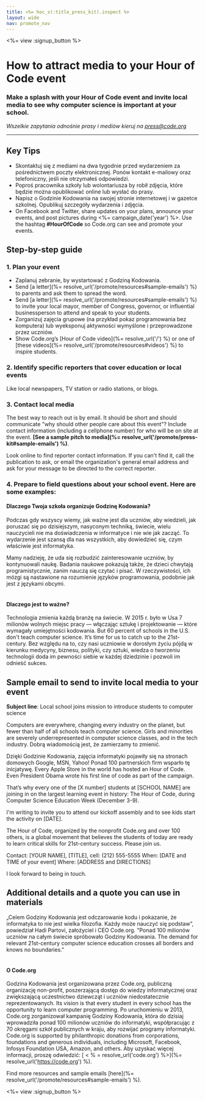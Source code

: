 ```yaml
---
title: <%= hoc_s(:title_press_kit).inspect %>
layout: wide
nav: promote_nav
---
```

<%= view :signup_button %>

# How to attract media to your Hour of Code event

### Make a splash with your Hour of Code event and invite local media to see why computer science is important at your school.

*Wszelkie zapytania odnośnie prasy i mediów kieruj na <press@code.org>*

* * *

## Key Tips

- Skontaktuj się z mediami na dwa tygodnie przed wydarzeniem za pośrednictwem poczty elektronicznej. Ponów kontakt e-mailowy oraz telefoniczny, jeśli nie otrzymałeś odpowiedzi.
- Poproś pracownika szkoły lub wolontariusza by robił zdjęcia, które będzie można opublikować online lub wysłać do prasy.
- Napisz o Godzinie Kodowania na swojej stronie internetowej i w gazetce szkolnej. Opublikuj szczegóły wydarzenia i zdjęcia.
- On Facebook and Twitter, share updates on your plans, announce your events, and post pictures during <%= campaign_date('year') %>. Use the hashtag **#HourOfCode** so Code.org can see and promote your events.

## Step-by-step guide

### 1. Plan your event

- Zaplanuj zebranie, by wystartować z Godziną Kodowania.
- Send [a letter](%= resolve_url('/promote/resources#sample-emails') %) to parents and ask them to spread the word.
- Send [a letter](%= resolve_url('/promote/resources#sample-emails') %) to invite your local mayor, member of Congress, governor, or influential businessperson to attend and speak to your students.
- Zorganizuj zajęcia grupowe (na przykład pokaz programowania bez komputera) lub wyeksponuj aktywności wymyślone i przeprowadzone przez uczniów.
- Show Code.org’s [Hour of Code video](%= resolve_url('/') %) or one of [these videos](%= resolve_url('/promote/resources#videos') %) to inspire students. <br />

### 2. Identify specific reporters that cover education or local events

Like local newspapers, TV station or radio stations, or blogs. <br />

### 3. Contact local media

The best way to reach out is by email. It should be short and should communicate "why should other people care about this event"? Include contact information (including a cellphone number) for who will be on site at the event. **[See a sample pitch to media](%= resolve_url('/promote/press-kit#sample-emails') %)**.

Look online to find reporter contact information. If you can't find it, call the publication to ask, or email the organization's general email address and ask for your message to be directed to the correct reporter. <br />

### 4. Prepare to field questions about your school event. Here are some examples:

#### Dlaczego Twoja szkoła organizuje Godzinę Kodowania?

Podczas gdy wszyscy wiemy, jak ważne jest dla uczniów, aby wiedzieli, jak poruszać się po dzisiejszym, nasyconym techniką, świecie, wielu nauczycieli nie ma doświadczenia w informatyce i nie wie jak zacząć. To wydarzenie jest szansą dla nas wszystkich, aby dowiedzieć się, czym właściwie jest informatyka.

Mamy nadzieję, że uda się rozbudzić zainteresowanie uczniów, by kontynuowali naukę. Badania naukowe pokazują także, że dzieci chwytają programistycznie, zanim nauczą się czytać i pisać. W rzeczywistości, ich mózgi są nastawione na rozumienie języków programowania, podobnie jak jest z językami obcymi. <br /> <br />

#### Dlaczego jest to ważne?

Technologia zmienia każdą branżę na świecie. W 2015 r. było w Usa 7 milionów wolnych miejsc pracy — włączając sztukę i projektowanie — które wymagały umiejętności kodowania. But 60 percent of schools in the U.S. don't teach computer science. It’s time for us to catch up to the 21st-century. Bez względu na to, czy nasi uczniowie w dorosłym życiu pójdą w kierunku medycyny, biznesu, polityki, czy sztuki, wiedza o tworzeniu technologii doda im pewności siebie w każdej dziedzinie i pozwoli im odnieść sukces. <br />

<a id="sample-emails"></a>

## Sample email to send to invite local media to your event

**Subject line**: Local school joins mission to introduce students to computer science

Computers are everywhere, changing every industry on the planet, but fewer than half of all schools teach computer science. Girls and minorities are severely underrepresented in computer science classes, and in the tech industry. Dobrą wiadomością jest, że zamierzamy to zmienić.

Dzięki Godzinie Kodowania, zajęcia informatyki pojawiły się na stronach domowych Google, MSN, Yahoo! Ponad 100 partnerskich firm wsparło tę inicjatywę. Every Apple Store in the world has hosted an Hour of Code. Even President Obama wrote his first line of code as part of the campaign.

That’s why every one of the [X number] students at [SCHOOL NAME] are joining in on the largest learning event in history: The Hour of Code, during Computer Science Education Week (December 3-9).

I'm writing to invite you to attend our kickoff assembly and to see kids start the activity on [DATE].

The Hour of Code, organized by the nonprofit Code.org and over 100 others, is a global movement that believes the students of today are ready to learn critical skills for 21st-century success. Please join us.

Contact: [YOUR NAME], [TITLE], cell: (212) 555-5555 When: [DATE and TIME of your event] Where: [ADDRESS and DIRECTIONS]

I look forward to being in touch. <br />

## Additional details and a quote you can use in materials

„Celem Godziny Kodowania jest odczarowanie kodu i pokazanie, że informatyka to nie jest wielka filozofia. Każdy może nauczyć się podstaw”, powiedział Hadi Partovi, założyciel i CEO Code.org. "Ponad 100 milionów uczniów na całym świecie spróbowało Godziny Kodowania. The demand for relevant 21st-century computer science education crosses all borders and knows no boundaries." <br /> <br />

#### O Code.org

Godzina Kodowania jest organizowana przez Code.org, publiczną organizację non-profit, poszerzającą dostęp do wiedzy informatycznej oraz zwiększającą uczestnictwo dziewcząt i uczniów niedostatecznie reprezentowanych. Its vision is that every student in every school has the opportunity to learn computer programming. Po uruchomieniu w 2013, Code.org zorganizował kampanię Godziny Kodowania, która do dzisiaj wprowadziła ponad 100 milionów uczniów do informatyki, współpracując z 70 okręgami szkół publicznych w kraju, aby rozwijać programy informatyki. Code.org is supported by philanthropic donations from corporations, foundations and generous individuals, including Microsoft, Facebook, Infosys Foundation USA, Amazon, and others. Aby uzyskać więcej informacji, proszę odwiedzić: [ < % = resolve_url('code.org') %>](%= resolve_url('https://code.org') %).

  
Find more resources and sample emails [here](%= resolve_url('/promote/resources#sample-emails') %).

<%= view :signup_button %>